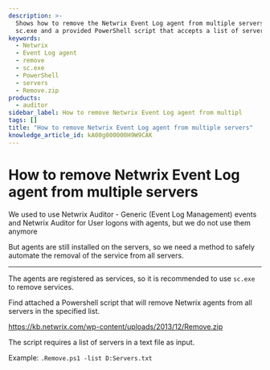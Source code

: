 ```yaml
---
description: >-
  Shows how to remove the Netwrix Event Log agent from multiple servers by using
  sc.exe and a provided PowerShell script that accepts a list of servers.
keywords:
  - Netwrix
  - Event Log agent
  - remove
  - sc.exe
  - PowerShell
  - servers
  - Remove.zip
products:
  - auditor
sidebar_label: How to remove Netwrix Event Log agent from multipl
tags: []
title: "How to remove Netwrix Event Log agent from multiple servers"
knowledge_article_id: kA00g000000H9W9CAK
---
```


# How to remove Netwrix Event Log agent from multiple servers

We used to use Netwrix Auditor - Generic (Event Log Management) events and Netwrix Auditor for User logons with agents, but we do not use them anymore

But agents are still installed on the servers, so we need a method to safely automate the removal of the service from all servers.

---

The agents are registered as services, so it is recommended to use `sc.exe` to remove services.

Find attached a Powershell script that will remove Netwrix agents from all servers in the specified list.

https://kb.netwrix.com/wp-content/uploads/2013/12/Remove.zip

The script requires a list of servers in a text file as input.

Example: `.Remove.ps1 -list D:Servers.txt`
